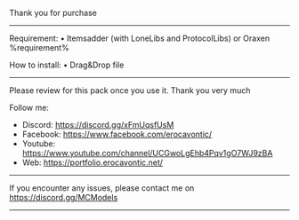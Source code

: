 Thank you for purchase

_______________________________________

Requirement: 
• Itemsadder (with LoneLibs and ProtocolLibs) or Oraxen
%requirement%

How to install: 
• Drag&Drop file

_______________________________________

Please review for this pack once you use it. Thank you very much

Follow me:
- Discord: https://discord.gg/xFmUqsfUsM
- Facebook: https://www.facebook.com/erocavontic/
- Youtube: https://www.youtube.com/channel/UCGwoLgEhb4Pqv1gO7WJ9zBA
- Web: https://portfolio.erocavontic.net/


_______________________________________

If you encounter any issues, please contact me on https://discord.gg/MCModels

_______________________________________

